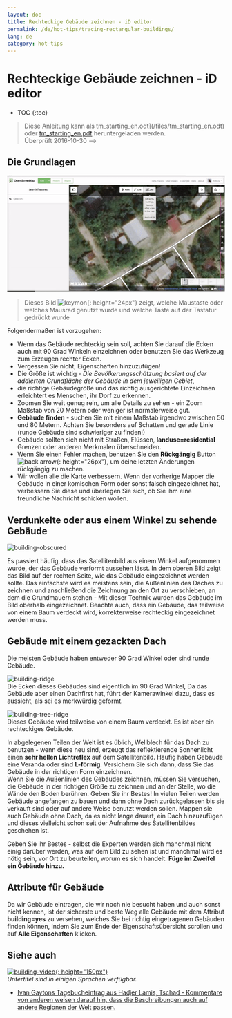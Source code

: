 ```yaml
---
layout: doc
title: Rechteckige Gebäude zeichnen - iD editor
permalink: /de/hot-tips/tracing-rectangular-buildings/
lang: de
category: hot-tips
---
```


Rechteckige Gebäude zeichnen - iD editor
============

- TOC
{:toc}

> Diese Anleitung kann als tm_starting_en.odt](/files/tm_starting_en.odt) oder [tm_starting_en.pdf](/files/tm_starting_en.pdf) heruntergeladen werden.  
> Überprüft 2016-10-30 -->  

Die Grundlagen
----------

![Rectangular building][]  

> Dieses Bild ![keymon]{: height="24px"} zeigt, welche Maustaste oder welches Mausrad genutzt wurde und welche Taste auf der Tastatur gedrückt wurde  

Folgendermaßen ist vorzugehen:  

- Wenn das Gebäude rechteckig sein soll, achten Sie darauf die Ecken auch mit 90 Grad Winkeln einzeichnen oder benutzen Sie das Werkzeug zum Erzeugen rechter Ecken.  
- Vergessen Sie nicht, Eigenschaften hinzuzufügen!  
- Die Größe ist wichtig - *Die Bevölkerungsschätzung basiert auf der addierten Grundfläche der Gebäude in dem jeweiligen Gebiet*,  
- die richtige Gebäudegröße und das richtig ausgerichtete Einzeichnen erleichtert es Menschen, ihr Dorf zu erkennen.  
- Zoomen Sie weit genug rein, um alle Details zu sehen - ein Zoom Maßstab von 20 Metern oder weniger ist normalerweise gut.  
- **Gebäude finden** - suchen Sie mit einem Maßstab irgendwo zwischen 50 und 80 Metern. Achten Sie besonders auf Schatten und gerade Linie (runde Gebäude sind schwieriger zu finden!)  
- Gebäude sollten sich nicht mit Straßen, Flüssen, **landuse=residential** Grenzen oder anderen Merkmalen überschneiden.  
- Wenn Sie einen Fehler machen, benutzen Sie den **Rückgängig** Button ![back arrow]{: height="26px"}, um deine letzten Änderungen rückgängig zu machen.  
- Wir wollen alle die Karte verbessern. Wenn der vorherige Mapper die Gebäude in einer komischen Form oder sonst falsch eingezeichnet hat, verbessern Sie diese und überlegen Sie sich, ob Sie ihm eine freundliche Nachricht schicken wollen.  

Verdunkelte oder aus einem Winkel zu sehende Gebäude  
--------------------------------------

![building-obscured][]  

Es passiert häufig, dass das Satellitenbild aus einem Winkel aufgenommen wurde, der das Gebäude verformt aussehen lässt. In dem oberen Bild zeigt das Bild auf der rechten Seite, wie das Gebäude eingezeichnet werden sollte. Das einfachste wird es meistens sein, die Außenlinien des Daches zu zeichnen und anschließend die Zeichnung an den Ort zu verschieben, an dem die Grundmauern stehen - Mit dieser Technik wurden das Gebäude im Bild oberhalb eingezeichnet. Beachte auch, dass ein Gebäude, das teilweise von einem Baum verdeckt wird, korrekterweise rechteckig eingezeichnet werden muss. 

Gebäude mit einem gezackten Dach
----------------------------
 
Die meisten Gebäude haben entweder 90 Grad Winkel oder sind runde Gebäude.  

![building-ridge][]  
Die Ecken dieses Gebäudes sind eigentlich im 90 Grad Winkel, Da das Gebäude aber einen Dachfirst hat, führt der Kamerawinkel dazu, dass es aussieht, als sei es merkwürdig geformt.  

![building-tree-ridge][]  
Dieses Gebäude wird teilweise von einem Baum verdeckt. Es ist aber ein rechteckiges Gebäude.  

In abgelegenen Teilen der Welt ist es üblich, Wellblech für das Dach zu benutzen - wenn diese neu sind, erzeugt das reflektierende Sonnenlicht einen **sehr hellen Lichtreflex** auf dem Satellitenbild. Häufig haben Gebäude eine Veranda oder sind **L-förmig**. Versichern Sie sich dann, dass Sie das Gebäude in der richtigen Form einzeichnen.  
Wenn Sie die Außenlinien des Gebäudes zeichnen, müssen Sie versuchen, die Gebäude in der richtigen Größe zu zeichnen und an der Stelle, wo die Wände den Boden berühren. Geben Sie ihr Bestes! In vielen Teilen werden Gebäude angefangen zu bauen und dann ohne Dach zurückgelassen bis sie verkauft sind oder auf andere Weise benutzt werden sollen. Mappen sie auch Gebäude ohne Dach, da es nicht lange dauert, ein Dach hinzuzufügen und dieses vielleicht schon seit der Aufnahme des Satellitenbildes geschehen ist.  

Geben Sie ihr Bestes - selbst die Experten werden sich manchmal nicht einig darüber werden, was auf dem Bild zu sehen ist und manchmal wird es nötig sein, vor Ort zu beurteilen, worum es sich handelt. **Füge im Zweifel ein Gebäude hinzu.**  

 Attribute für Gebäude
-------------

Da wir Gebäude eintragen, die wir noch nie besucht haben und auch sonst nicht kennen, ist der sicherste und beste Weg alle Gebäude mit dem Attribut **building**=**yes** zu versehen, welches Sie bei richtig eingetragenen Gebäuden finden können, indem Sie zum Ende der Eigenschaftsübersicht scrollen und auf **Alle Eigenschaften** klicken.

Siehe auch  
---------

[![building-video]{: height="150px"}](https://www.youtube.com/watch?v=VPJz-AucqF4&index=7&list=PLb9506_-6FMHZ3nwn9heri3xjQKrSq1hN "Humanitarian OpenStreetMap Team Einführungs Videos - Ein Gebäude zu OpenStreetMap hinzufügen")  
*Untertitel sind in einigen Sprachen verfügbar.*  

- [Ivan Gaytons Tagebucheintrag aus Hadjer Lamis, Tschad - Kommentare von anderen weisen darauf hin, dass die Beschreibungen auch auf andere Regionen der Welt passen.](https://www.openstreetmap.org/user/IvanGayton/diary/38612)



[Rectangular building]: /images/hot-tips/rectangular_building.gif "Rein rechteckiges Gebäude einzeichnen, die Ecken in 90 Grad Winkel bringen, Attribute hinzufügen."
[keymon]:/images/hot-tips/keymon.png
[building-ridge]: /images/hot-tips/building-ridge.png
[back arrow]: /images/beginner/back-arrow.png
[building-tree-ridge]: /images/hot-tips/building-tree-ridge.png
[building-obscured]: /images/hot-tips/buildings-obscured-traced-1.png "Vorher und nachher - ein Gebäude einzeichnen, das aus einem Winkel zu sehen ist"
[building-video]: /images/hot-tips/building-video.png "Humanitarian OpenStreetMap Team Einführungs Videos - Ein Gebäude zu OpenStreetMap hinzufügen"